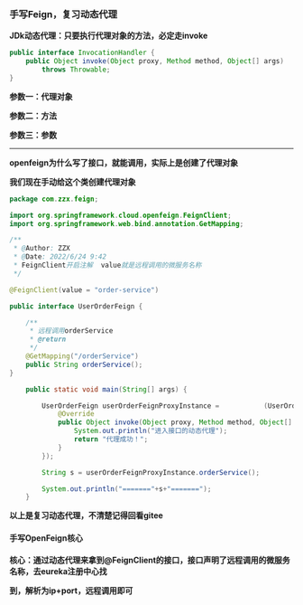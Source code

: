 ### 手写Feign，复习动态代理



**JDk动态代理：只要执行代理对象的方法，必定走invoke**



```java
public interface InvocationHandler {
    public Object invoke(Object proxy, Method method, Object[] args)
        throws Throwable;
}
```



**参数一：代理对象**

**参数二：方法**

**参数三：参数**



****



**openfeign为什么写了接口，就能调用，实际上是创建了代理对象**



**我们现在手动给这个类创建代理对象**

```java
package com.zzx.feign;

import org.springframework.cloud.openfeign.FeignClient;
import org.springframework.web.bind.annotation.GetMapping;

/**
 * @Author: ZZX
 * @Date: 2022/6/24 9:42
 * FeignClient开启注解  value就是远程调用的微服务名称
 */

@FeignClient(value = "order-service")

public interface UserOrderFeign {

    /**
     * 远程调用orderService
     * @return
     */
    @GetMapping("/orderService")
    public String orderService();
}

```

```java
    public static void main(String[] args) {

        UserOrderFeign userOrderFeignProxyInstance = 		   (UserOrderFeign)Proxy.newProxyInstance(UserOrderFeign.class.getClassLoader(), new Class[]{UserOrderFeign.class}, new InvocationHandler() {
            @Override
            public Object invoke(Object proxy, Method method, Object[] args) throws Throwable {
                System.out.println("进入接口的动态代理");
                return "代理成功！";
            }
        });

        String s = userOrderFeignProxyInstance.orderService();

        System.out.println("======="+s+"=======");
    }
```

**以上是复习动态代理，不清楚记得回看gitee**



#### 手写OpenFeign核心

**核心：通过动态代理来拿到@FeignClient的接口，接口声明了远程调用的微服务名称，去eureka注册中心找**

**到，解析为ip+port，远程调用即可**